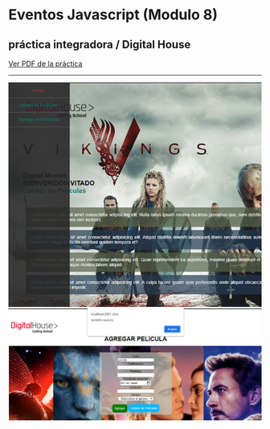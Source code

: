 # Eventos Javascript (Modulo 8)
## práctica integradora / Digital House

<a href="https://github.com/YonPalac1/Eventos_JS/blob/master/M08C02%20-%20%20Ejercitaci%C3%B3n%20-%20Agregando%20interacci%C3%B3n%20con%20eventos.pdf">Ver PDF de la práctica</a>
<hr>
<img src="https://github.com/YonPalac1/Eventos_JS/blob/master/public/img/img2.png">
<img src="https://github.com/YonPalac1/Eventos_JS/blob/master/public/img/Sin%20img.png"> 
